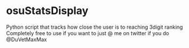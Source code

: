 # osuStatsDisplay
Python script that tracks how close the user is to reaching 3digit ranking
Completely free to use if you want to just @ me on twitter if you do @DuVetMaxMax

